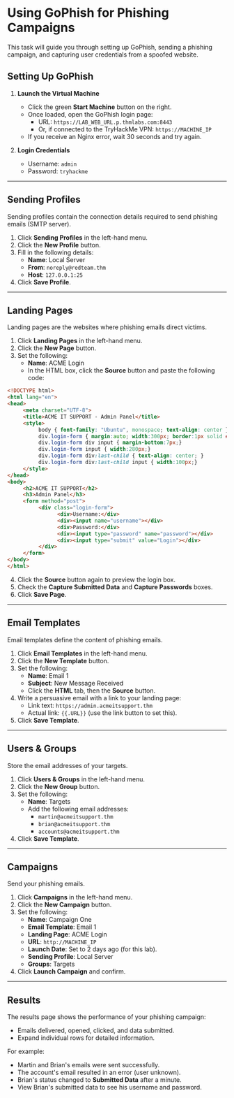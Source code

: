 # Using GoPhish for Phishing Campaigns

This task will guide you through setting up GoPhish, sending a phishing campaign, and capturing user credentials from a spoofed website.

## Setting Up GoPhish

1. **Launch the Virtual Machine**  
    - Click the green **Start Machine** button on the right.  
    - Once loaded, open the GoPhish login page:  
      - URL: `https://LAB_WEB_URL.p.thmlabs.com:8443`  
      - Or, if connected to the TryHackMe VPN: `https://MACHINE_IP`  
    - If you receive an Nginx error, wait 30 seconds and try again.

2. **Login Credentials**  
    - Username: `admin`  
    - Password: `tryhackme`

---

## Sending Profiles

Sending profiles contain the connection details required to send phishing emails (SMTP server).  

1. Click **Sending Profiles** in the left-hand menu.  
2. Click the **New Profile** button.  
3. Fill in the following details:  
    - **Name**: Local Server  
    - **From**: `noreply@redteam.thm`  
    - **Host**: `127.0.0.1:25`  
4. Click **Save Profile**.

---

## Landing Pages

Landing pages are the websites where phishing emails direct victims.  

1. Click **Landing Pages** in the left-hand menu.  
2. Click the **New Page** button.  
3. Set the following:  
    - **Name**: ACME Login  
    - In the HTML box, click the **Source** button and paste the following code:

```html
<!DOCTYPE html>
<html lang="en">
<head>
     <meta charset="UTF-8">
     <title>ACME IT SUPPORT - Admin Panel</title>
     <style>
          body { font-family: "Ubuntu", monospace; text-align: center }
          div.login-form { margin:auto; width:300px; border:1px solid #ececec; padding:10px;text-align: left;font-size:13px;}
          div.login-form div input { margin-bottom:7px;}
          div.login-form input { width:280px;}
          div.login-form div:last-child { text-align: center; }
          div.login-form div:last-child input { width:100px;}
     </style>
</head>
<body>
     <h2>ACME IT SUPPORT</h2>
     <h3>Admin Panel</h3>
     <form method="post">
          <div class="login-form">
                <div>Username:</div>
                <div><input name="username"></div>
                <div>Password:</div>
                <div><input type="password" name="password"></div>
                <div><input type="submit" value="Login"></div>
          </div>
     </form>
</body>
</html>
```

4. Click the **Source** button again to preview the login box.  
5. Check the **Capture Submitted Data** and **Capture Passwords** boxes.  
6. Click **Save Page**.

---

## Email Templates

Email templates define the content of phishing emails.  

1. Click **Email Templates** in the left-hand menu.  
2. Click the **New Template** button.  
3. Set the following:  
    - **Name**: Email 1  
    - **Subject**: New Message Received  
    - Click the **HTML** tab, then the **Source** button.  
4. Write a persuasive email with a link to your landing page:  
    - Link text: `https://admin.acmeitsupport.thm`  
    - Actual link: `{{.URL}}` (use the link button to set this).  
5. Click **Save Template**.

---

## Users & Groups

Store the email addresses of your targets.  

1. Click **Users & Groups** in the left-hand menu.  
2. Click the **New Group** button.  
3. Set the following:  
    - **Name**: Targets  
    - Add the following email addresses:  
      - `martin@acmeitsupport.thm`  
      - `brian@acmeitsupport.thm`  
      - `accounts@acmeitsupport.thm`  
4. Click **Save Template**.

---

## Campaigns

Send your phishing emails.  

1. Click **Campaigns** in the left-hand menu.  
2. Click the **New Campaign** button.  
3. Set the following:  
    - **Name**: Campaign One  
    - **Email Template**: Email 1  
    - **Landing Page**: ACME Login  
    - **URL**: `http://MACHINE_IP`  
    - **Launch Date**: Set to 2 days ago (for this lab).  
    - **Sending Profile**: Local Server  
    - **Groups**: Targets  
4. Click **Launch Campaign** and confirm.

---

## Results

The results page shows the performance of your phishing campaign:  

- Emails delivered, opened, clicked, and data submitted.  
- Expand individual rows for detailed information.  

For example:  
- Martin and Brian's emails were sent successfully.  
- The account's email resulted in an error (user unknown).  
- Brian's status changed to **Submitted Data** after a minute.  
- View Brian's submitted data to see his username and password.

